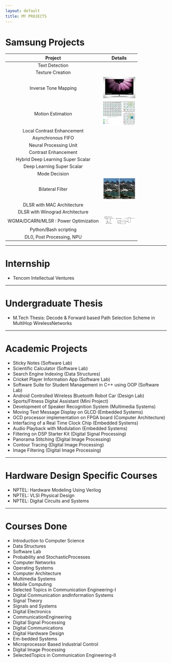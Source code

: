 ```yaml
---
layout: default
title: MY PROJECTS
---
```


# Samsung Projects

| Project | Details |
| :---:   | :---:   |
| Text Detection | |
| Texture Creation | |
| Inverse Tone Mapping | <img src="images/inverse_tm.jpg" width="100"> |
| Motion Estimation | <img src="images/motion_estimation.png" width="100"> |
| Local Contrast Enhancement | |
| Asynchronous FIFO | |
| Neural Processing Unit | |
| Contrast Enhancement | |
| Hybrid Deep Learning Super Scalar | |
| Deep Learning Super Scalar | |
| Mode Decision | |
| Bilateral Filter | <img src="images/bilateral_filter.jpg" width="100"> |
| DLSR with MAC Architecture | |
| DLSR with Winograd Architecture | |
| WGMA/DCARN/MLSR : Power Optimization | <img src="images/clock_gating.png" width="100"> |
| Python/Bash scripting | |
| DL0, Post Processing, NPU | |

---

# Internship

* Tencom Intellectual Ventures

---

# Undergraduate Thesis

* M.Tech Thesis: Decode & Forward based Path Selection Scheme in MultiHop WirelessNetworks

---

# Academic Projects

* Sticky Notes (Software Lab)
* Scientific Calculator (Software Lab)
* Search Engine Indexing (Data Structures)
* Cricket Player Information App (Software Lab)
* Software Suite for Student Management in C++ using OOP (Software Lab)
* Android Controlled Wireless Bluetooth Robot Car (Design Lab)
* Sports/Fitness Digital Assistant (Mini Project)
* Development of Speaker Recognition System (Multimedia Systems)
* Moving Text Message Display on GLCD (Embedded Systems)
* GCD processor implementation on FPGA board (Computer Architecture)
* Interfacing of a Real Time Clock Chip (Embedded Systems)
* Audio Playback with Modulation (Embedded Systems)
* Filtering on DSP Starter Kit (Digital Signal Processing)
* Panorama Stitching (Digital Image Processing)
* Contour Tracing (Digital Image Processing)
* Image Filtering (Digital Image Processing)

---

# Hardware Design Specific Courses

* NPTEL: Hardware Modeling Using Verilog
* NPTEL: VLSI Physical Design
* NPTEL: Digital Circuits and Systems

---

# Courses Done

* Introduction to Computer Science
* Data Structures
* Software Lab
* Probability and StochasticProcesses
* Computer Networks
* Operating Systems
* Computer Architecture
* Multimedia Systems
* Mobile Computing
* Selected Topics in Communication Engineering-I
* Digital Communication andInformation Systems
* Signal Theory
* Signals and Systems
* Digital Electronics
* CommunicationEngineering
* Digital Signal Processing
* Digital Communications
* Digital Hardware Design
* Em-bedded Systems
* Microprocessor Based Industrial Control
* Digital Image Processing
* SelectedTopics in Communication Engineering-II
